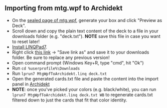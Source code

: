 ## Importing from mtg.wpf to Archidekt

* On the [sealed page of mtg.wpf](https://mtg.wtf/sealed), generate your box and click "Preview as Deck".
* Scroll down and copy the plain text content of the deck to a file in your downloads folder (e.g. "deck.txt"). **NOTE** save this file in case you want to reset later!
* [Install LINQPad7](https://www.linqpad.net/Download.aspx).
* Right click [this link](https://github.com/madelson/TabletopSimulatorMTGDeckImporter/raw/master/scripts/MtgWpfToArchidekt.linq) -> "Save link as" and save it to your downloads folder. Be sure to replace any previous version!
* Open command prompt (Windows Key+R, type "cmd", hit "Ok")
* Run `cd %userprofile%\Downloads`
* Run `lprun7 MtgWpfToArchidekt.linq deck.txt`
* Open the generated cards.txt file and paste the content into the import panel in [Archidekt](https://archidekt.com/)
* **NOTE**: once you've picked your colors (e.g. black/white), you can run `lprun7 MtgWpfToArchidekt.linq deck.txt WB` to regenerate cards.txt filtered down to just the cards that fit that color identity.
